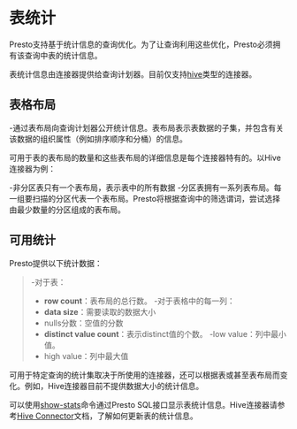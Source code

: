 表统计
================

Presto支持基于统计信息的查询优化。为了让查询利用这些优化，Presto必须拥有该查询中表的统计信息。

表统计信息由连接器提供给查询计划器。目前仅支持[hive](../connector/hive)类型的连接器。

表格布局
-------------

-通过表布局向查询计划器公开统计信息。表布局表示表数据的子集，并包含有关该数据的组织属性（例如排序顺序和分桶）的信息。
    
     
    
可用于表的表布局的数量和这些表布局的详细信息是每个连接器特有的。以Hive连接器为例：
    
     
    
-非分区表只有一个表布局，表示表中的所有数据
-分区表拥有一系列表布局。每一组要扫描的分区代表一个表布局。Presto将根据查询中的筛选谓词，尝试选择由最少数量的分区组成的表布局。

可用统计
--------------------

Presto提供以下统计数据：

 

> -对于表：
> - **row count**：表布局的总行数。
> -对于表格中的每一列：
> - **data size**：需要读取的数据大小
> - nulls分数：空值的分数
> - **distinct value count**：表示distinct值的个数。
> -low value：列中最小值。
> - high value：列中最大值

 

可用于特定查询的统计集取决于所使用的连接器，还可以根据表或甚至表布局而变化。例如，Hive连接器目前不提供数据大小的统计信息。

可以使用[show-stats](../sql/show-stats)命令通过Presto SQL接口显示表统计信息。Hive连接器请参考[Hive Connector](../connector/hive#hive_analyze)文档，了解如何更新表的统计信息。
